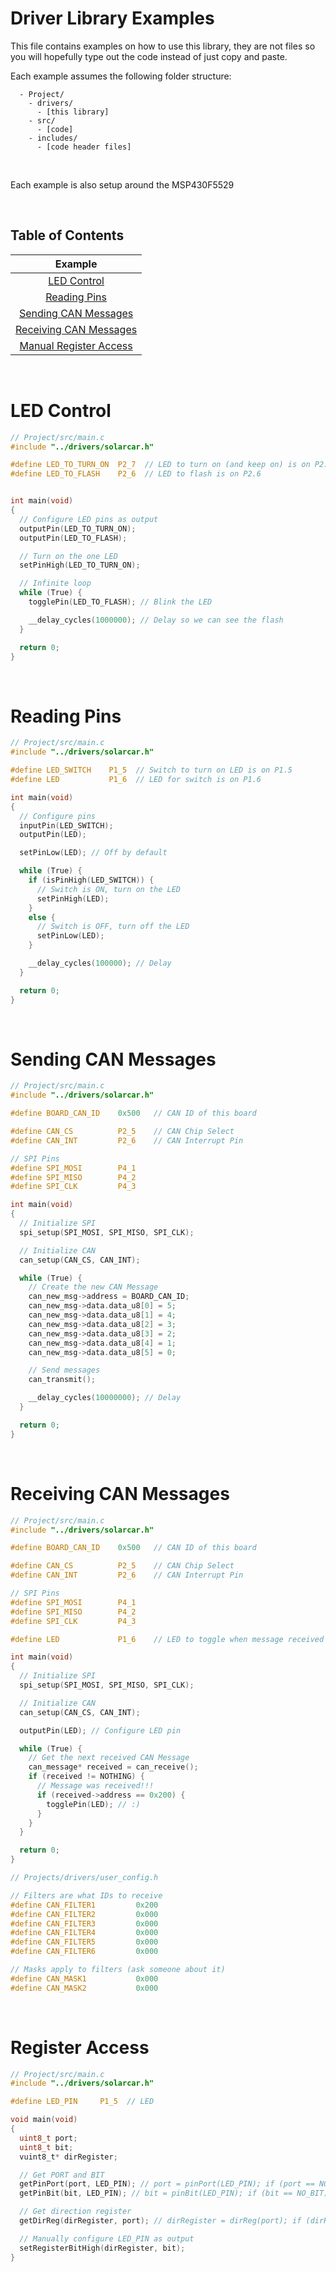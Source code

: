 # Driver Library Examples
This file contains examples on how to use this library, they are not files so you will hopefully type out the code instead of just copy and paste.

Each example assumes the following folder structure:
```
  - Project/
    - drivers/
      - [this library]
    - src/
      - [code]
    - includes/
      - [code header files]
```

&nbsp;

Each example is also setup around the MSP430F5529

&nbsp;

## Table of Contents

| Example |
|:-------:|
|[LED Control](#led-control)|
|[Reading Pins](#reading-pins)|
|[Sending CAN Messages](#sending-can-messages)|
|[Receiving CAN Messages](#receiving-can-messages)|
|[Manual Register Access](#register-access)|

&nbsp;


# LED Control
```c
// Project/src/main.c
#include "../drivers/solarcar.h"

#define LED_TO_TURN_ON  P2_7  // LED to turn on (and keep on) is on P2.7
#define LED_TO_FLASH    P2_6  // LED to flash is on P2.6


int main(void)
{
  // Configure LED pins as output
  outputPin(LED_TO_TURN_ON);
  outputPin(LED_TO_FLASH);

  // Turn on the one LED
  setPinHigh(LED_TO_TURN_ON);

  // Infinite loop
  while (True) {
    togglePin(LED_TO_FLASH); // Blink the LED

    __delay_cycles(1000000); // Delay so we can see the flash
  }

  return 0;
}
```

&nbsp;

# Reading Pins
```c
// Project/src/main.c
#include "../drivers/solarcar.h"

#define LED_SWITCH    P1_5  // Switch to turn on LED is on P1.5
#define LED           P1_6  // LED for switch is on P1.6

int main(void)
{
  // Configure pins
  inputPin(LED_SWITCH);
  outputPin(LED);

  setPinLow(LED); // Off by default

  while (True) {
    if (isPinHigh(LED_SWITCH)) {
      // Switch is ON, turn on the LED
      setPinHigh(LED);
    }
    else {
      // Switch is OFF, turn off the LED
      setPinLow(LED);
    }

    __delay_cycles(100000); // Delay
  }

  return 0;
}
```

&nbsp;

# Sending CAN Messages
```c
// Project/src/main.c
#include "../drivers/solarcar.h"

#define BOARD_CAN_ID    0x500   // CAN ID of this board

#define CAN_CS          P2_5    // CAN Chip Select
#define CAN_INT         P2_6    // CAN Interrupt Pin

// SPI Pins
#define SPI_MOSI        P4_1
#define SPI_MISO        P4_2
#define SPI_CLK         P4_3

int main(void)
{
  // Initialize SPI
  spi_setup(SPI_MOSI, SPI_MISO, SPI_CLK);

  // Initialize CAN
  can_setup(CAN_CS, CAN_INT);

  while (True) {
    // Create the new CAN Message
    can_new_msg->address = BOARD_CAN_ID;
    can_new_msg->data.data_u8[0] = 5;
    can_new_msg->data.data_u8[1] = 4;
    can_new_msg->data.data_u8[2] = 3;
    can_new_msg->data.data_u8[3] = 2;
    can_new_msg->data.data_u8[4] = 1;
    can_new_msg->data.data_u8[5] = 0;

    // Send messages
    can_transmit();

    __delay_cycles(10000000); // Delay
  }

  return 0;
}
```

&nbsp;

# Receiving CAN Messages
```c
// Project/src/main.c
#include "../drivers/solarcar.h"

#define BOARD_CAN_ID    0x500   // CAN ID of this board

#define CAN_CS          P2_5    // CAN Chip Select
#define CAN_INT         P2_6    // CAN Interrupt Pin

// SPI Pins
#define SPI_MOSI        P4_1
#define SPI_MISO        P4_2
#define SPI_CLK         P4_3

#define LED             P1_6    // LED to toggle when message received

int main(void)
{
  // Initialize SPI
  spi_setup(SPI_MOSI, SPI_MISO, SPI_CLK);

  // Initialize CAN
  can_setup(CAN_CS, CAN_INT);

  outputPin(LED); // Configure LED pin

  while (True) {
    // Get the next received CAN Message
    can_message* received = can_receive();
    if (received != NOTHING) {
      // Message was received!!!
      if (received->address == 0x200) {
        togglePin(LED); // :)
      }
    }
  }

  return 0;
}
```

```c
// Projects/drivers/user_config.h

// Filters are what IDs to receive
#define CAN_FILTER1         0x200
#define CAN_FILTER2         0x000
#define CAN_FILTER3         0x000
#define CAN_FILTER4         0x000
#define CAN_FILTER5         0x000
#define CAN_FILTER6         0x000

// Masks apply to filters (ask someone about it)
#define CAN_MASK1           0x000
#define CAN_MASK2           0x000
```


&nbsp;

# Register Access
```c
// Project/src/main.c
#include "../drivers/solarcar.h"

#define LED_PIN     P1_5  // LED

void main(void)
{
  uint8_t port;
  uint8_t bit;
  vuint8_t* dirRegister;

  // Get PORT and BIT
  getPinPort(port, LED_PIN); // port = pinPort(LED_PIN); if (port == NO_PORT) return;
  getPinBit(bit, LED_PIN); // bit = pinBit(LED_PIN); if (bit == NO_BIT) return;

  // Get direction register
  getDirReg(dirRegister, port); // dirRegister = dirReg(port); if (dirRegister == NO_REGISTER) return;

  // Manually configure LED_PIN as output
  setRegisterBitHigh(dirRegister, bit);
}
```